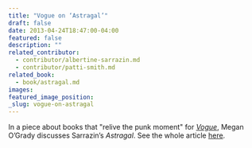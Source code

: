 ```yaml
---
title: "Vogue on ‘Astragal’"
draft: false
date: 2013-04-24T18:47:00-04:00
featured: false
description: ""
related_contributor:
  - contributor/albertine-sarrazin.md
  - contributor/patti-smith.md
related_book:
  - book/astragal.md
images:
featured_image_position: 
_slug: vogue-on-astragal
---
```


In a piece about books that "relive the punk moment" for _[Vogue](http://www.vogue.com/culture/article/for-the-record-six-books-relive-the-punk-movement/#1)_, Megan O’Grady discusses Sarrazin’s _Astragal_. See the whole article [here](http://www.vogue.com/culture/article/for-the-record-six-books-relive-the-punk-movement/#1). 

